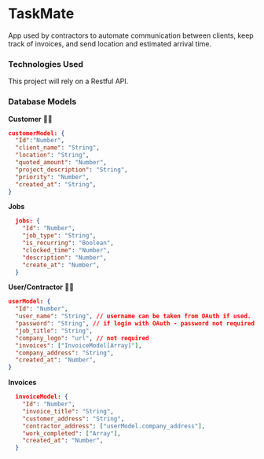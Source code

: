 # TaskMate

App used by contractors to automate communication between clients, keep track of invoices, and send location and estimated arrival time.

### Technologies Used

This project will rely on a Restful API.

### Database Models

**Customer** 👨🏼

```json
customerModel: {
  "Id":"Number",
  "client_name": "String",
  "location": "String",
  "quoted_amount": "Number",
  "project_description": "String",
  "priority": "Number",
  "created_at": "String",
}
```

**Jobs**

```json
  jobs: {
    "Id": "Number",
    "job_type": "String",
    "is_recurring": "Boolean",
    "clocked_time": "Number",
    "description": "Number",
    "create_at": "Number",
  }
```

**User/Contractor** 👷🏼

```json
userModel: {
  "Id": "Number",
  "user_name": "String", // username can be taken from OAuth if used.
  "password": "String", // if login with OAuth - password not required.
  "job_title": "String",
  "company_logo": "url", // not required
  "invoices": ["InvoiceModel[Array]"],
  "company_address": "String",
  "created_at": "Number",
}
```

**Invoices**

```json
  invoiceModel: {
    "Id": "Number",
    "invoice_title": "String",
    "customer_address": "String",
    "contractor_address": ["userModel.company_address"],
    "work_completed": ["Array"],
    "created_at": "Number",
  }
```
